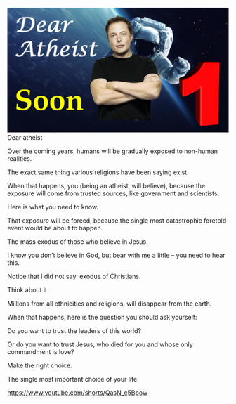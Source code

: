 ![Video cover image](./cover.jpg)
Dear atheist

Over the coming years, humans will be gradually exposed to non-human realities.

The exact same thing various religions have been saying exist.

When that happens, you (being an atheist, will believe), because the exposure will come from trusted sources, like government and scientists.

Here is what you need to know.

That exposure will be forced, because the single most catastrophic foretold event would be about to happen.

The mass exodus of those who believe in Jesus.

I know you don’t believe in God, but bear with me a little – you need to hear this.

Notice that I did not say: exodus of Christians. 

Think about it.

Millions from all ethnicities and religions, will disappear from the earth.

When that happens, here is the question you should ask yourself:

Do you want to trust the leaders of this world?

Or do you want to trust Jesus, who died for you and whose only commandment is love?

Make the right choice.

The single most important choice of your life.

https://www.youtube.com/shorts/QasN_c5Bpow
